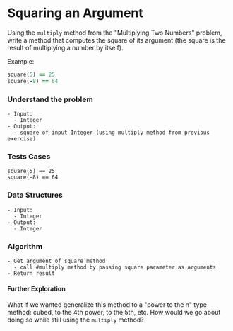 # Squaring an Argument

Using the `multiply` method from the "Multiplying Two Numbers" problem, write a method that computes the square of its argument (the square is the result of multiplying a number by itself).

Example:

```ruby
square(5) == 25
square(-8) == 64
```



### Understand the problem

```
- Input:
  - Integer
- Output:
  - square of input Integer (using multiply method from previous exercise)
```

### Tests Cases

```
square(5) == 25
square(-8) == 64
```

### Data Structures

```
- Input:
  - Integer
- Output:
  - Integer
```

### Algorithm

```
- Get argument of square method
  - call #multiply method by passing square parameter as arguments
- Return result
```



#### Further Exploration

What if we wanted generalize this method to a "power to the n" type method: cubed, to the 4th power, to the 5th, etc. How would we go about doing so while still using the `multiply` method?